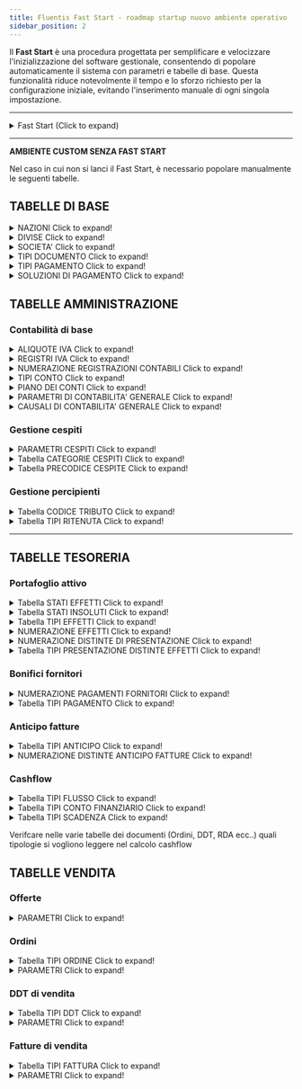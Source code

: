 ```yaml
---
title: Fluentis Fast Start - roadmap startup nuovo ambiente operativo
sidebar_position: 2
---
```


Il **Fast Start** è una procedura progettata per semplificare e velocizzare l'inizializzazione del software gestionale, consentendo di popolare automaticamente il sistema con parametri e tabelle di base. Questa funzionalità riduce notevolmente il tempo e lo sforzo richiesto per la configurazione iniziale, evitando l'inserimento manuale di ogni singola impostazione.

---
<details>

  <summary>Fast Start (Click to expand)</summary>
  
  Per lanciare la procedura, accedere alla tabella Società e premere il tasto *Impostazioni Generali*.

  ATTENZIONE: non deve essere già stato popolato il piano dei conti (in nessuna parte) e nemmeno altre tabelle coinvolte dalla procedura. Si consiglia di decidere subito ed eseguire come prima cosa questa procedura dopo l'installazione.

Tabelle coinvolte (Stored Procedure Fluentis.SH_CreateNewYear_IT):
    
 - > Tipi conto
 - > Piano dei conti
 - > Parametri di contabilità generale
 - > Parametri cespiti
 - > Parametri portafoglio (attivo- effetti)
 - > Parametri insoluti
 - > Parametri MPS
 - > Causali contabili
 - > Codici IVA
 - > Registri IVA
 - > Tipi documento
 - > Tipi pagamento
 - > Soluzioni pagamento
 - > Categorie Agenti
 - > Tipi ritenuta (d'acconto)
 - > Categorie cespiti
 - > Tipi flusso finanziario
 - > Tipi anticipo
 - > Stati insoluto
 - > Stati effetti
 - > Tipi distinta di presentazione (effetti)
 - > Tipi effetti
 - > Link tra la tabella Tipi pagamento e i tipi effetto
 - > Numerazioni registrazioni contabili (definitive e provvisorie)
 - > Numerazione partite
 - > Numerazione compensazioni (partite)
 - > Numerazione pagamenti fronitori
 - > Numerazione intrastat
 - > Numerazione liquidazioni agenti
 - > Numerazione distinte di presentazione effetti
 - > Numerazione effetti
 - > [Numerazione documenti di venditaconfigurations/tables/fluentis-numerations)
 - > [Numerazione documenti di acquistoconfigurations/tables/fluentis-numerations)
 - > Tipi fattura ([acquistoconfigurations/tables/purchase/purchase-invoices-type) e [venditaconfigurations/tables/sales/invoices-type)) con collegamento alle causali contabili
 - > Tipi DDT ([acquistoconfigurations/tables/purchase/purchase-delivery-notes-type) e [venditaconfigurations/tables/sales/delivery-notes-type)) con collegamento ai tipi fattura
 - > Tipi Ordine ([acquistoconfigurations/tables/purchase/purchase-orders-type) e [venditaconfigurations/tables/sales/sales-order-types)) con collegamento ai tipi DDT
 - > [Tipi offertaconfigurations/tables/sales/sales-offer-type)
 - > [Parametri fattureconfigurations/parameters/sales/sales-invoices-parameters) e relativi [raggruppamenticonfigurations/parameters/sales/invoice-grouping) 
 - > [Parametri DDTconfigurations/parameters/sales/dn-parameters) e relativi [raggruppamenticonfigurations/parameters/sales/dn-grouping) 
 - > [Parametri ordiniconfigurations/parameters/sales/sales-orders-parameters) e relativi [raggruppamenticonfigurations/parameters/sales/orders-grouping)
 - > [Parametri offerteconfigurations/parameters/sales/offer-parameters)
 - > Tipi progetto (sales job order)
 - > Tipi intervento
 - > Numerazione progetti
 - > Numerazione interventi
 - > Tipi richiesta intervento (e relativa numerazione)
 - > Tipi interventi pianificati (e numerazione)
 - > Tipi rientro conto lavoro (e numerazione)
 - > Tipi ordini conto lavoro (e numerazione)
 - > Tipi commesse di produzione (e numerazione)
 - > Tipi ordini pianificati di acquisto (e numerazione)
 - > Tipi ordini pianificati di produzione (e numerazione)
 - > Tipi ordini pianificati di conto lavoro (e numerazione)
 - > Tipi o rdini di produzione (e numerazione)
 - > Tipi ordini di conto lavoro (e numerazione)
 - > Tipi RDA (e numerazione)
 - > (Tipi) fatturato vendite
 - > (Tipi) fatturato acquisti
 - > Tipi listino
 - > Tipi indirizzo
 - > Tipi sconto
 - > Lingue
 - > Nazioni
 - > Nazioni Black list
 - > Divise
 - > Unità di misura
 - > Porto (Incoterms - termini di resa)
 - > Spedizioni (tipi)
 - > Modelli di riclassificazione (controlling)
 - > Collegamento del modello di riclassificazione per Bilancio CEE con dettaglio piano dei conti
 - > Orari di lavoro (gest. dipendenti)
 - > Severità (ticket CRM)
 - > SLA (ticket CRM)
 - > Tipi Ticket CRM (e numerazione)
 - > Versioni distinta base
 - > Classi articolo
 - > Magazzini
 - > Causali di magazzino
 - > Dati di default per il CRM (Tipi contatto, Visit report, Opportunità, Qualità contatto, percentuali di successo ecc...)



</details>

---

**AMBIENTE CUSTOM SENZA FAST START**

Nel caso in cui non si lanci il Fast Start, è necessario popolare manualmente le seguenti tabelle.      

## TABELLE DI BASE

<details>

  <summary>NAZIONI Click to expand!</summary>
 
 ## Tabella necessaria per tutti i idocumenti e l'inserimento di anagrafiche CLI FOR

  1. Compilare codice (può essere anche interno ma si consiglia quello internazionale) e descrizione 
  2. Controllare in particolare il campo COD ISO EU che se mancante non memorizza il precodice partita IVA, attenzione a casi particolari
     * Grecia GR -> ISO = 'EL'
     * Salvo casi particolari può essere eseguito un update per compilare ISO EU = COD ISO (vecchi db pre fast start)

</details>

<details>

  <summary>DIVISE Click to expand!</summary>
 
 ## Tabella necessaria per gestire i cambi valuta e le registrazioni contabili

  1. Verificare la presenza almeno delle divise principali e soprattutto Euro
  2. Flag *scarica cambi* per abilitare l'inserimento del tasso per la divisa
  3. Altri campi
     * Decimali, si consiglia di mpistare a 2
     * Euro flaggare solo su EUR

    4. Griglia inferiore facoltativa ma utile per automatizzare la rilvazione delle diffferenze cambio impostando i relativi conti contabili 


</details>

<details>

  <summary>SOCIETA' Click to expand!</summary>
 
 ## Tabella necessaria per la fatturazione elettronica e per i dati societari nei documenti e stampe

  1. Compilare tutti i dati fiscali
  2. Dati necessari per la fatturazione elettronica
         * P. Iva e codice fiscale
         * Telefono e fax non sono obbligatori, attenzione a non inserire / o special chars per separare il prefisso
        * REA (Provincia due lettere e numero)
        * Socio unico / più soci
        * Liquidazione SI / NO
        * Capitale sottoscritto / versato - ATTENZIONE a non mettere il puntino delle meigliaia e separare i decimali col punto e NON virgola
        * Natura giuridica
        * Regime fiscale

</details>

<details>

  <summary>TIPI DOCUMENTO Click to expand!</summary>
 
 ## Tabella del gruppo generale 'Tipi documenti' da non confondere con l'omonima del gruppo amministrazione

  1. Verificare con un Fast Start i tipi minimi indispensabili
  2. **Per Fatturazione elettronica inserire una tipologia avente come codice e Decrizione FattPubb**
   
</details>

<details>

  <summary>TIPI PAGAMENTO Click to expand!</summary>
 
 ## Necessaria per le anagrafiche e i documenti (scadenze) e le registrazioni contabili (Partite)


Verificare la presenza dei dati nel campo **Codice P.A.** per il tra ciato della fattura elettronica

Attenzione al collegamento con i tipi effetto (griglia basso DX) altrimenti non ricerca le partite in creazione effetti

</details>

<details>

  <summary>SOLUZIONI DI PAGAMENTO Click to expand!</summary>
 
 ## Necessaria per i documenti (scadenze) e contabilità (Partite)

</details>

## TABELLE AMMINISTRAZIONE 

### Contabilità di base

<details>

  <summary>ALIQUOTE IVA Click to expand!</summary>
 
 ## Necessaria per la contabilità, documenti, fatturazione elettronica

  1. Attenzione a popolare il campo Codice PA sui codici di esenzione / esclusione / non imponibilità per le Fatture elettroniche
  2. Verificare il campo IN Dichiarazione IVA necessario per la comunicazione trimestrale liquidazioni IVA
  3. Verificare dove necessario il campo IVA a 0 in LG che permette righe IVA a zero
  4. Verificare dove serve il campo IVA per causali automatiche (casi di reverse charge con indetraibilità sull'acquisto)
  5. Verificare il campo Escludi da causali automatiche (casi di Reverse charge misto - parte non in reverse)
    

</details>

<details>

  <summary>REGISTRI IVA Click to expand!</summary>
 
 ## Necessaria per la contabilità e liquidazione iva

  1. Prevedere una ripartizione tra Italia, UE ed EXtra UE, consigliabile distinzione tra beni e servizi UE alla luce dei codici documento TD17 - TD18 per le autofatture da comunicare allo SDI (consigliabile ripartizione anche per exra UE)
  2. Per i registri di acquisto in reverse charge (Italia e UE) prevedere i rispettivi registri lato vendite per il giroconto, non condividere il registro di giroconto con la vendita UE (ad esempio).
  3. Consigliato prevedere un registro apposito per liquidazioni IVA (per facilitare la stampa definitiva e la ristampa in caso di sblocco solo di questo sezionale)
  4. Pianificare (e poi verificare) il corretto abbinamento tra Tipo Fattura, Numerazione del Tipo Fattura, Causale contabile e Registro IVA per evitare di creare buchi nei protocolli o conflitti. Le causali lato vendita in genere presentano l'opzione per imporre il protocollo pari al numero fattura.
  5. Verificare di aver inserito l'anno corrente ed eventuali anni precedenti se necessario, poi l'anno sarà creato in automatico dall'utility di generazione contatori nuovo anno.
    

</details>


<details>

  <summary>NUMERAZIONE REGISTRAZIONI CONTABILI Click to expand!</summary>
 
 ## Necessaria per la contabilità

  1. Prevedere almeno una numerazione per le registrazioni definitive (consigliato utilizzo de codice 1 descrizione  General ledger posting numeration)
  2. Pianificare e impostare la politica del numeratore (Giornliero o Annuale) gli altri parametri del numeratore come da istruzioni generali sui numeratori
  3. Consigliato prevedere anche un numeratore per le registrazioni provvisorie (Codice 2 descrizione General ledger posting provisory numeration)
    

</details>

<details>

  <summary>TIPI CONTO Click to expand!</summary>
 
 ## Necessaria per il Piano Conti, la contabilità e stampa bilancio

  1. Prevedere almeno le 4 tipologie Attivo Passivo Costi Ricavi per il Bilancio e la prima nota 
  2. Pianificare e impostare i tipi conto per Clienti e Fornitori (si consiglia la suddivisione Italia, UE ed Extra UE), attenzione a spuntare sia Attivo / Passico, sia Cliente / Fornitore
  3. Consigliato prevedere anche un tipo per le Banche per l'utilizzo tramite anagrafica, altrimenti non è possibile gestire alune funzioni quali il portafoglio ecc. sconsigliato far registrazioni di banca con un conto non di tipo angrafico banca.
  4. Consigliato prevedere un tipo conto per costi e ricavi da rettificare con ratei e risconti da settare con flag Servizio oltre che costo / Ricavo
  5. Necessario creare un tipo Agenti se si vuole attivare la gestione provvigioni (Flag su passivo e Agente)
  6. Facoltativo creare il tipo Conti d'ordine (con flag conti d'ordine) per gestire le scritture fuori bilancio.
    

</details>


<details>

  <summary>PIANO DEI CONTI Click to expand!</summary>
 
 ## Necessaria per la contabilità e stampa bilancio

  1. Prevedere nella griglia dei gruppi almeno le 4 tipologie Attivo Passivo Costi Ricavi
  2. Pianificare i sottogruppi (nr di sottolivelli non limitato) e compilare anche il campo Natura gruppo
  3. Definire nella griglia sotto, per ogni gruppo di ultimo livello di dettaglio i conti / sottoconti di dettaglio. ATTENZONE: per ogni gruppo deve esserci almenno un conto dove poi inserire i suoi sottooconti
  4. NON inserire conti di angrafica (Clienti Fornitori Agenti e BANCHE) da qui ma solo tramite CONTATTI
  5. Prevedere tutti i conti necessari (Bilancio di Chiusura e Apertura, Conto Economico di chiusura, Utile Perdita e Utile perdita dell'anno precedente, Ratei e Risconti - con tipo conto specifico)
  6. Facoltativo creare il gruppo Conti d'ordine per gestire le scritture fuori bilancio.
    

</details>


<details>

  <summary>PARAMETRI DI CONTABILITA' GENERALE Click to expand!</summary>
 
 ## Necessaria per la contabilità

  1. Inserire l'anno corrente ed eventuali anni precedenti se necessario, poi l'anno sarà creato in automatico dall'utility di generazione contatori nuovo anno.
  2. Compilare i tre range di date per la gestione dell'esercizio
  3. Compilare, se disponibili, anche le causali per chiusura e apertura conti, oppure riprenderle in seguito
  4. Compilare la periodicità IVA
  5. Inserire gli abbinamenti tra mastri relativi a clienti e fornitori, banche e agenti ed i relativi tipi conto
  6. Definire i conti per le procedure automatiche nel secondo tab
 

</details>

<details>

  <summary>CAUSALI DI CONTABILITA' GENERALE Click to expand!</summary>
 
 ## Necessaria per la contabilità

  1. Prevedere le causali connesse ai principali tipi di fatture acquisto e vendite e connetterle ai relativi registri iva (Necessario un template con conti generici su Cliente Fornitore e costo ricavo, sottoconto specifico per iva a credito debito) Prestare attenzione al tipo importo nelle righe.
  2. Prevedere anche le causali di giroconto per i Reverse charge e UE
  3. Prevedere causali per i pagamenti e incassi con chiusura partite (necessarie anche per distinte bonifico ecc..) prestare attenzione al template e tipo impoto nelle righe
  4. Prevedere le causali per le fasi del portafoglio attivo (emissione effetti, Presentazione e Accredito), presentazione e accredito non serve un template, mentre Emissione necessario un template Effetti in portafoglio a Cliente
  5. Predere causali per note di accredito con template invertito nei segni, per reverse charge si usa invertire la prima e condividere il giroconto che ha l'opzione per inversione segni automatica
  6. Prevedere causale per percipienti (con template) e per pagamento percipienti (non serve template)
  7. Prevedere causali aperturam chiusura , ratei e risconti, ammortamenti (non serve template)
  8. Consigliato prevedere altre causali di prima nota e una causale di prima nota generica senza template.
  9. Prevedere impostazioni per invio autofatture SDI e una causale per acquisto servizi Extra UE non iva con aggancio ad autofattura  
 
    
</details>

### Gestione cespiti

<details>

  <summary>PARAMETRI CESPITI Click to expand!</summary>
 
 ## Necessaria per la gestione cespiti

  1. Pianificare la politica di gestione della numerazione, se singola o con precodice   
    
</details>

<details>

  <summary>Tabella CATEGORIE CESPITI Click to expand!</summary>
 
 ## Necessaria per la contabilità e gestione cepiti

  1. Prevedere le categorie e l'aliquota ministeriale di ammortamento secondo il tipo attività svolta
  2. Inserire nelle categorie il limite per l'ammortamento annuale (di solito 516 Euro)
  3. Inserire il flag Ammortamento primo anno per dimezzare la quota il primo anno
  4. Pianificare la politica di ammortamento dei componenti incrementali (si sconsiglia di cambiarla in corsa)
   
</details>

<details>

  <summary>Tabella PRECODICE CESPITE Click to expand!</summary>
 
 ## Facoltativa

  1. Pianificare la politica di gestione della numerazione, se singola o con precodice 
 
    

</details>

### Gestione percipienti

<details>

  <summary>Tabella CODICE TRIBUTO Click to expand!</summary>
 
 ## Necessaria per la gestioe F24

  1. Verificare la presenza di dati e aggiungere se necessario i codici per l'iva (6001, 6002.... 6099) e per ritenute (1040, 1038....)

   
</details>

<details>

  <summary>Tabella TIPI RITENUTA Click to expand!</summary>
 
 ## Necessaria per la gestione percipienti

  1. Prevedere le tipologie necessarie per percipienti (1040) al 20% di ritenuta, per agenti e per contribuenti forfettari (0% sul 100%)
  2. Agganciare le causali per la contabilizzazione compenso 
  3. Agganciare la categoria agente nel tipo riservato agli agenti
   
</details>

---

## TABELLE TESORERIA

### Portafoglio attivo

<details>

  <summary>Tabella STATI EFFETTI Click to expand!</summary>
 
 ## Necessaria per la gestione portafoglio

  1. Prevedere almeno le tipologie fondamentali Emesso, Presentato SBF, Rit. Accr (Accreditato) e Rit. Ins (insoluto) da bbinare al rispettivo flag
   
</details>

<details>

  <summary>Tabella STATI INSOLUTI Click to expand!</summary>
 
 ## Necessaria per la gestione insoluti legata al portafoglio

  1. Prevedere almeno la tipologia "Insoluto" collegata al relativo flag
  2. Si consiglia di codificare tutte le tipologie specularmente ai flg presenti 
  
   
</details>

<details>

  <summary>Tabella TIPI EFFETTI Click to expand!</summary>
 
 ## Necessaria per la gestione portafoglio

  1. Prevedere almeno la tipologia "Ricevuta bancaria"
  2. Collegare la numerazione di cui al punto successivo
  3. Collegare un conto dal piano dei conti (es. Effetti attivi in portafoglio) per contabilizzare l'emissione

   
</details>

<details>

  <summary> NUMERAZIONE EFFETTI Click to expand!</summary>
 
 ## Necessaria per la gestione portafoglio

  1. Prevedere la tipologia "Bills numeration"
  2. Configurare il dettaglio come gli altri numeratori standard
  3. Consigliata la cadenza annuale

   
</details>

<details>

  <summary> NUMERAZIONE DISTINTE DI PRESENTAZIONE Click to expand!</summary>
 
 ## Necessaria per la gestione portafoglio

  1. Prevedere la tipologia "Bills list numeration"
  2. Configurare il dettaglio come gli altri numeratori standard
  3. Consigliata la cadenza annuale

   
</details>

<details>

  <summary> Tabella TIPI PRESENTAZIONE DISTINTE EFFETTI  Click to expand!</summary>
 
 ## Necessaria per la gestione portafoglio

  1. Prevedere almeno una tipologia di default con numerazione collegata
  2. Si consiglia di prevedere varie tipologie a seconda della banca di presentazione collegando i conti d'appoggio per la presentazione ed i conti correnti ordinari per l'accredito specifici
  

   
</details>

### Bonifici fornitori

<details>

  <summary> NUMERAZIONE PAGAMENTI FORNITORI Click to expand!</summary>
 
 ## Necessaria per la gestione distinte di bonifico

  1. Prevedere la tipologia "Bills list numeration"
  2. Configurare il dettaglio come gli altri numeratori standard
  3. Consigliata la cadenza annuale

   
</details>

<details>

  <summary> Tabella TIPI PAGAMENTO Click to expand!</summary>
 
 ## Verifica: già gestita nelle tabelle genralio

  1. Verificare se presente una tipologia adatta (es "Bonifico") che sarà richiamata

   
</details>

### Anticipo fatture

<details>

  <summary> Tabella TIPI ANTICIPO  Click to expand!</summary>
 
 ## Necessaria per la gestione anticipi

  1. Prevedere una tipologia per ogni banca collegata
  2. Agganciare la numerazione di cui al punt successivo
  
  
</details>

<details>

  <summary> NUMERAZIONE DISTINTE ANTICIPO FATTURE Click to expand!</summary>
 
 ## Necessaria per la gestione distinte di anticipo

  1. Prevedere la tipologia "Default"
  2. Configurare il dettaglio come gli altri numeratori standard
  3. Consigliata la cadenza annuale

   
</details>

### Cashflow

<details>

  <summary> Tabella TIPI FLUSSO  Click to expand!</summary>
 
 ## Necessaria per la gestione cashflow

  1. Prevedere una tipologia per ogni tipo flusso finanziario con relativo flag abbinato
  2. Consigliato abilitarli tutti, tanto si selezionano quelli di interesse al lancio del calcolo e resta memorizzata la scelta
  
  
</details>

<details>

  <summary> Tabella TIPI CONTO FINANZIARIO  Click to expand!</summary>
 
 ## Necessaria per la gestione cashflow

  1. Inserire i conti correnti ordinari
  2. Non è necessario inserire i conti di appoggio per SBF se si abilita il parametro di lettura in fase di lancio del calcolo
  
  
</details>

<details>

  <summary> Tabella TIPI SCADENZA  Click to expand!</summary>
 
 ## Facoltativa per la gestione scadenze extracontabili nel cashflow

  1. Inserire le tipologie di interesse (es. Stipendi)
  
  
</details>

Verifcare nelle varie tabelle dei documenti (Ordini, DDT, RDA ecc..) quali tipologie si vogliono leggere nel calcolo cashflow

## TABELLE VENDITA

### Offerte

<details>

  <summary> PARAMETRI  Click to expand!</summary>

  Definire i [parametriconfigurations/parameters/sales/offer-parameters) generali da utilizzare nelle offerte. 

</details>

### Ordini

<details>

  <summary> Tabella TIPI ORDINE  Click to expand!</summary>

  Inserire le [tipologie di ordineconfigurations/tables/sales/sales-order-types) utilizzate; i dati obbligatori sono: *Tipo*, *Descrizione* e *[Numerazioneconfigurations/tables/fluentis-numerations)*.     
  I criteri di creazione delle varie tipologie possono essere diversi, per esempio:      
  - creazione tipologia ORDINE CLIENTI ITALIA, ORDINE CLIENTE UE, ORDINE CLIENTE EXTRA UE.       
  - creazione tipologia in base al [Tipo DDTconfigurations/tables/sales/delivery-notes-type) o al [Tipo fatturaconfigurations/tables/sales/invoices-type) da creare.     
  - creazione tipologia in base al Magazzino da movimentare

</details>

<details>

  <summary> PARAMETRI  Click to expand!</summary>

  Definire i [parametriconfigurations/parameters/sales/sales-orders-parameters) generali da utilizzare negli ordini cliente. 

</details>

### DDT di vendita

<details>

  <summary> Tabella TIPI DDT  Click to expand!</summary>

  Inserire le [tipologie di DDTconfigurations/tables/sales/delivery-notes-type) utilizzate; i dati obbligatori sono: *Tipo*, *Descrizione* e *[Numerazioneconfigurations/tables/fluentis-numerations)*.     
  I criteri di creazione delle varie tipologie possono essere diversi, per esempio:      
  - creazione tipologia DDT CLIENTI ITALIA, DDT CLIENTE UE, DDT CLIENTE EXTRA UE.       
  - creazione tipologia in base al [Tipo fatturaconfigurations/tables/sales/invoices-type) da creare.     
  - creazione tipologia in base al Magazzino da movimentare
  
</details>

<details>

  <summary> PARAMETRI  Click to expand!</summary>

  Definire i [parametriconfigurations/parameters/sales/dn-parameters) generali da utilizzare nei DDT cliente. 
  
</details>

### Fatture di vendita

<details>

  <summary> Tabella TIPI FATTURA  Click to expand!</summary>

  Inserire le [tipologie di fatturaconfigurations/tables/sales/invoices-type) utilizzate; i dati obbligatori sono: *Tipo*, *Descrizione* e *[Numerazioneconfigurations/tables/fluentis-numerations)*.     
  I criteri di creazione delle varie tipologie possono essere diversi, per esempio:      
  - creazione tipologia FATTURA CLIENTI ITALIA, FATTURA CLIENTE UE, FATTURA CLIENTE EXTRA UE.     
  - creazione tipologia in base alla Natura fattura (fattura, nota di credito, ecc.)  
  - creazione tipologia in base al Magazzino da movimentare.
  
</details>

<details>

  <summary> PARAMETRI  Click to expand!</summary>

  Definire i [parametriconfigurations/parameters/sales/sales-invoices-parameters) generali da utilizzare nelle fatture cliente. 

</details>
  

